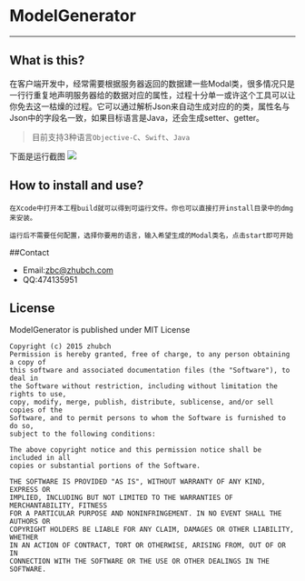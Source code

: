 # ModelGenerator
---

## What is this?

在客户端开发中，经常需要根据服务器返回的数据建一些Modal类，很多情况只是一行行重复地声明服务器给的数据对应的属性，过程十分单一或许这个工具可以让你免去这一枯燥的过程。它可以通过解析Json来自动生成对应的的类，属性名与Json中的字段名一致，如果目标语言是Java，还会生成setter、getter。

> 目前支持3种语言`Objective-C`、`Swift`、`Java`

下面是运行截图
![](screenshot.gif)
               
## How to install and use?
              
	在Xcode中打开本工程build就可以得到可运行文件。你也可以直接打开install目录中的dmg来安装。
              
    运行后不需要任何配置，选择你要用的语言，输入希望生成的Modal类名，点击start即可开始
              
              
##Contact
* Email:zbc@zhubch.com
* QQ:474135951
              
## License
              
ModelGenerator is published under MIT License
   	
   	
   	Copyright (c) 2015 zhubch
    Permission is hereby granted, free of charge, to any person obtaining a copy of
    this software and associated documentation files (the "Software"), to deal in
    the Software without restriction, including without limitation the rights to use,
    copy, modify, merge, publish, distribute, sublicense, and/or sell copies of the
    Software, and to permit persons to whom the Software is furnished to do so,
    subject to the following conditions:
    
    The above copyright notice and this permission notice shall be included in all
    copies or substantial portions of the Software.
    
    THE SOFTWARE IS PROVIDED "AS IS", WITHOUT WARRANTY OF ANY KIND, EXPRESS OR
    IMPLIED, INCLUDING BUT NOT LIMITED TO THE WARRANTIES OF MERCHANTABILITY, FITNESS
    FOR A PARTICULAR PURPOSE AND NONINFRINGEMENT. IN NO EVENT SHALL THE AUTHORS OR
    COPYRIGHT HOLDERS BE LIABLE FOR ANY CLAIM, DAMAGES OR OTHER LIABILITY, WHETHER
    IN AN ACTION OF CONTRACT, TORT OR OTHERWISE, ARISING FROM, OUT OF OR IN
    CONNECTION WITH THE SOFTWARE OR THE USE OR OTHER DEALINGS IN THE SOFTWARE.